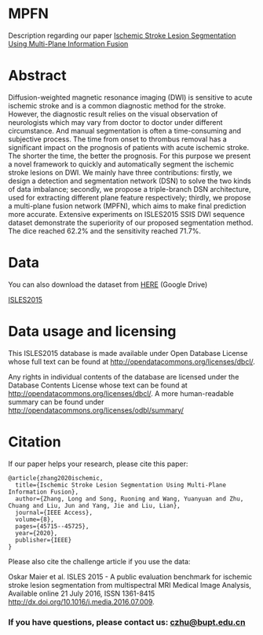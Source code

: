# MPFN
Description regarding our paper [Ischemic Stroke Lesion Segmentation Using
Multi-Plane Information Fusion](https://ieeexplore.ieee.org/stamp/stamp.jsp?arnumber=9019873)

# Abstract
Diffusion-weighted magnetic resonance imaging (DWI) is sensitive to acute ischemic stroke and is a common diagnostic method for the stroke. However, the diagnostic result relies on the visual observation of neurologists which may vary from doctor to doctor under different circumstance. And manual segmentation is often a time-consuming and subjective process. The time from onset to thrombus removal has a significant impact on the prognosis of patients with acute ischemic stroke. The shorter the time, the better the prognosis. For this purpose we present a novel framework to quickly and automatically segment the ischemic stroke lesions on DWI. We mainly have three contributions: firstly, we design a detection and segmentation network (DSN) to solve the two kinds of data imbalance; secondly, we propose a triple-branch DSN architecture, used for extracting different plane feature respectively; thirdly, we propose a multi-plane fusion network (MPFN), which aims to make final prediction more accurate. Extensive experiments on ISLES2015 SSIS DWI sequence dataset demonstrate the superiority of our proposed segmentation method. The dice reached 62.2% and the sensitivity reached 71.7%.

# Data
You can also download the dataset from [HERE](https://drive.google.com/drive/folders/1Dtxl38k_31t_H0ybxN_a2kEL9-81TiVd?usp=sharing) (Google Drive)

[ISLES2015](https://www.smir.ch/ISLES/Start2015)

# Data usage and licensing

This ISLES2015 database is made available under Open Database License whose full text can be found at http://opendatacommons.org/licenses/dbcl/.

Any rights in individual contents of the database are licensed under the Database Contents License whose text can be found at http://opendatacommons.org/licenses/dbcl/. A more human-readable summary can be found under http://opendatacommons.org/licenses/odbl/summary/

# Citation
If our paper helps your research, please cite this paper:

```
@article{zhang2020ischemic,
  title={Ischemic Stroke Lesion Segmentation Using Multi-Plane Information Fusion},
  author={Zhang, Long and Song, Ruoning and Wang, Yuanyuan and Zhu, Chuang and Liu, Jun and Yang, Jie and Liu, Lian},
  journal={IEEE Access},
  volume={8},
  pages={45715--45725},
  year={2020},
  publisher={IEEE}
}
```

Please also cite the challenge article if you use the data:

Oskar Maier et al.
ISLES 2015 - A public evaluation benchmark for ischemic stroke lesion segmentation from multispectral MRI
Medical Image Analysis, Available online 21 July 2016, ISSN 1361-8415
http://dx.doi.org/10.1016/j.media.2016.07.009. 

### If you have questions, please contact us: czhu@bupt.edu.cn
